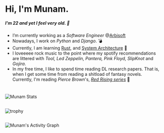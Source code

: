 # Hi, I'm Munam. 
##### I'm 22 and yet I feel very old. 👋


- I’m currently working as a *Software Engineer* @[Arbisoft](https://arbisoft.com/)
- Nowadays, I work on *Python* and *Django*. :bomb:
- Currently, I am learning [Rust](https://www.rust-lang.org/), and [System Architecture](https://www.amazon.com/Clean-Architecture-Craftsmans-Software-Structure/dp/01344941640) 📘
- I loveeeee rock music to the point where my spotify recommendations are littered with *Tool, Led Zeppelin, Pantera, Pink Floyd, SlipKnot* and *Gojira*. 
- In my free time, I like to spend time reading DL research papers. That is, when I get some time from reading a shitload of fantasy novels. Currently, I'm reading *Pierce Brown*'s, [*Red Rising series*](https://www.goodreads.com/series/117100-red-rising-saga) :book:

# 
![Munam Stats](https://github-profile-summary-cards.vercel.app/api/cards/profile-details?username=aightmunam&theme=monokai)

## 
![trophy](https://github-profile-trophy.vercel.app/?username=aightmunam&theme=darkhub&no-bg=true&no-frame=true&rank=SSS,SS,S,AAA,AA,A)

## 
<img alt="Munam's Activity Graph" src="https://activity-graph.herokuapp.com/graph?username=aightmunam&bg_color=111111&color=F1FFFF&line=F178FF&point=FFFFFF&hide_border=true" />




